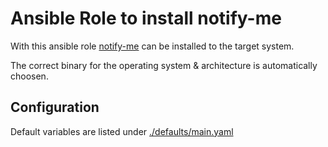 # Ansible Role to install notify-me

With this ansible role [notify-me](https://github.com/rwxd/notify-me/) can be installed to the target system.

The correct binary for the operating system & architecture is automatically choosen.

## Configuration

Default variables are listed under [./defaults/main.yaml](./defaults/main.yaml)

